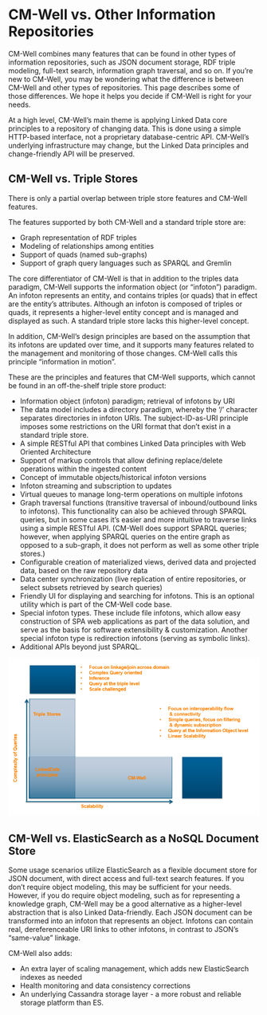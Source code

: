 # CM-Well vs. Other Information Repositories

CM-Well combines many features that can be found in other types of information repositories, such as JSON document storage, RDF triple modeling, full-text search, information graph traversal, and so on. If you’re new to CM-Well, you may be wondering what the difference is between CM-Well and other types of repositories. This page describes some of those differences. We hope it helps you decide if CM-Well is right for your needs.

At a high level, CM-Well’s main theme is applying Linked Data core principles to a repository of changing data. This is done using a simple HTTP-based interface, not a proprietary database-centric API. CM-Well’s underlying infrastructure may change, but the Linked Data principles and change-friendly API will be preserved.

## CM-Well vs. Triple Stores

There is only a partial overlap between triple store features and CM-Well features.

The features supported by both CM-Well and a standard triple store are:

* Graph representation of RDF triples
* Modeling of relationships among entities
* Support of quads (named sub-graphs)
* Support of graph query languages such as SPARQL and Gremlin

The core differentiator of CM-Well is that in addition to the triples data paradigm, CM-Well supports the information object (or “infoton”) paradigm. An infoton represents an entity, and contains triples (or quads) that in effect are the entity’s attributes. Although an infoton is composed of triples or quads, it represents a higher-level entity concept and is managed and displayed as such. A standard triple store lacks this higher-level concept.

In addition, CM-Well’s design principles are based on the assumption that its infotons are updated over time, and it supports many features related to the management and monitoring of those changes. CM-Well calls this principle “information in motion”.

These are the principles and features that CM-Well supports, which cannot be found in an off-the-shelf triple store product:

* Information object (infoton) paradigm; retrieval of infotons by URI
* The data model includes a directory paradigm, whereby the ‘/’ character separates directories in infoton URIs. The subject-ID-as-URI principle imposes some restrictions on the URI format that don’t exist in a standard triple store.
* A simple RESTful API that combines Linked Data principles with Web Oriented Architecture
* Support of markup controls that allow defining replace/delete operations within the ingested content
* Concept of immutable objects/historical infoton versions
* Infoton streaming and subscription to updates
* Virtual queues to manage long-term operations on multiple infotons
* Graph traversal functions (transitive traversal of inbound/outbound links to infotons). This functionality can also be achieved through SPARQL queries, but in some cases it’s easier and more intuitive to traverse links using a simple RESTful API. (CM-Well does support SPARQL queries; however, when applying SPARQL queries on the entire graph as opposed to a sub-graph, it does not perform as well as some other triple stores.)
* Configurable creation of materialized views, derived data and projected data, based on the raw repository data
* Data center synchronization (live replication of entire repositories, or select subsets retrieved by search queries)
* Friendly UI for displaying and searching for infotons. This is an optional utility which is part of the CM-Well code base.
* Special infoton types. These include file infotons, which allow easy construction of SPA web applications as part of the data solution, and serve as the basis for software extensibility & customization. Another special infoton type is redirection infotons (serving as symbolic links).
* Additional APIs beyond just SPARQL.

![image](../_Images/CM-WellVsTripleStore.png)
 
## CM-Well vs. ElasticSearch as a NoSQL Document Store

Some usage scenarios utilize ElasticSearch as a flexible document store for JSON document, with direct access and full-text search features. If you don’t require object modeling, this may be sufficient for your needs. 
However, if you do require object modeling, such as for representing a knowledge graph, CM-Well may be a good alternative as a higher-level abstraction that is also Linked Data-friendly. Each JSON document can be transformed into an infoton that represents an object. Infotons can contain real, dereferenceable URI links to other infotons, in contrast to JSON’s “same-value” linkage.

CM-Well also adds:

* An extra layer of scaling management, which adds new ElasticSearch indexes as needed
* Health monitoring and data consistency corrections
* An underlying Cassandra storage layer - a more robust and reliable storage platform than ES.
